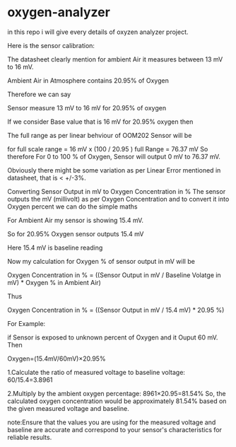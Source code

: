 # oxygen-analyzer
in this repo i will give every details of oxyzen analyzer  project.

Here is the sensor calibration:

The datasheet clearly mention for ambient Air it measures between 13 mV to 16 mV.

Ambient Air in Atmosphere contains 20.95% of Oxygen 

Therefore we can say

Sensor measure 13 mV to 16 mV for 20.95% of oxygen

If we consider Base value that is 16 mV for 20.95% oxygen then

The full range as per linear behviour of OOM202 Sensor will be

for full scale range = 16 mV x (100 / 20.95 )
full Range = 76.37 mV
So therefore
For 0 to 100 % of Oxygen, Sensor will output 0 mV to 76.37 mV.

Obviously there might be some variation as per Linear Error mentioned in datasheet, that is < +/-3%.

Converting Sensor Output in mV to Oxygen Concentration in %
The sensor outputs the mV (millivolt) as per Oxygen Concentration and to convert it into Oxygen percent we can do the simple maths

For Ambient Air my sensor is showing 15.4 mV.

So for 20.95% Oxygen sensor outputs 15.4 mV

Here 15.4 mV is baseline reading

Now my calculation for Oxygen % of sensor output in mV will be

Oxygen Concentration in % = ((Sensor Output in mV / Baseline Volatge in mV) * Oxygen % in Ambient Air)

Thus

Oxygen Concentration in % = ((Sensor Output in mV / 15.4 mV) * 20.95 %)

For Example:

if Sensor is exposed to unknown percent of Oxygen and it Ouput 60 mV.
Then

Oxygen=(15.4mV/60mV)×20.95%

1.Calculate the ratio of measured voltage to baseline voltage:
60/15.4=3.8961

2.Multiply by the ambient oxygen percentage:
8961×20.95=81.54%
So, the calculated oxygen concentration would be approximately 81.54% based on the given measured voltage and baseline.

note:Ensure that the values you are using for the measured voltage and baseline are accurate and correspond to your sensor's characteristics for reliable results.


